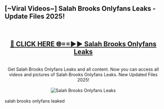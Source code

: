 <h2>[~Viral Videos~] Salah Brooks Onlyfans Leaks - Update Files 2025!</h2>
<br>
<div align="center">
<h2><a href="https://betterlinks.top/A2PfLJ" rel="nofollow">🔴 CLICK HERE 🌐==►► Salah Brooks Onlyfans Leaks</a></h2>
<br>
Get Salah Brooks Onlyfans Leaks and all content. Now you can access all videos and pictures of Salah Brooks Onlyfans Leaks. New Updated Files 2025!
<br>
<br>
<a href="https://betterlinks.top/A2PfLJ" rel="nofollow" data-target="animated-image.originalLink"><img src="https://i.ibb.co.com/WyWwxjT/player-gif2.gif" alt="Salah Brooks Onlyfans Leaks" style="max-width: 100%; display: inline-block;" data-target="animated-image.originalImage"></a>
</div>
<br>
salah brooks onlyfans leaked